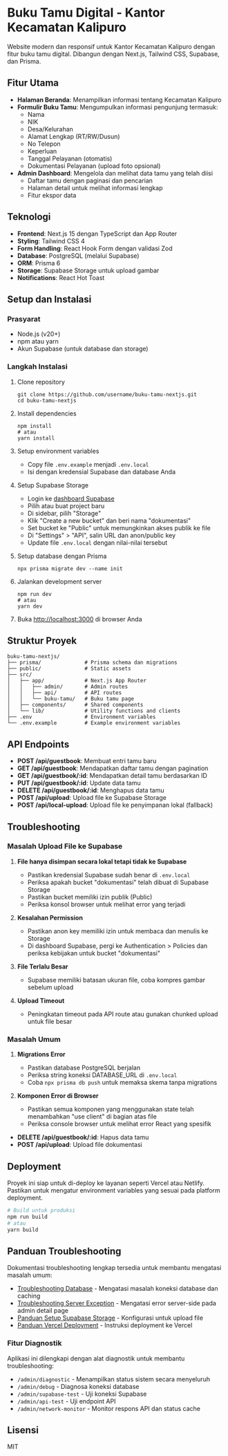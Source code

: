 # Buku Tamu Digital - Kantor Kecamatan Kalipuro

Website modern dan responsif untuk Kantor Kecamatan Kalipuro dengan fitur buku tamu digital. Dibangun dengan Next.js, Tailwind CSS, Supabase, dan Prisma.

## Fitur Utama

- **Halaman Beranda**: Menampilkan informasi tentang Kecamatan Kalipuro
- **Formulir Buku Tamu**: Mengumpulkan informasi pengunjung termasuk:
  - Nama
  - NIK
  - Desa/Kelurahan
  - Alamat Lengkap (RT/RW/Dusun)
  - No Telepon
  - Keperluan
  - Tanggal Pelayanan (otomatis)
  - Dokumentasi Pelayanan (upload foto opsional)
- **Admin Dashboard**: Mengelola dan melihat data tamu yang telah diisi
  - Daftar tamu dengan paginasi dan pencarian
  - Halaman detail untuk melihat informasi lengkap
  - Fitur ekspor data

## Teknologi

- **Frontend**: Next.js 15 dengan TypeScript dan App Router
- **Styling**: Tailwind CSS 4
- **Form Handling**: React Hook Form dengan validasi Zod
- **Database**: PostgreSQL (melalui Supabase)
- **ORM**: Prisma 6
- **Storage**: Supabase Storage untuk upload gambar
- **Notifications**: React Hot Toast

## Setup dan Instalasi

### Prasyarat

- Node.js (v20+)
- npm atau yarn
- Akun Supabase (untuk database dan storage)

### Langkah Instalasi

1. Clone repository

   ```
   git clone https://github.com/username/buku-tamu-nextjs.git
   cd buku-tamu-nextjs
   ```

2. Install dependencies

   ```
   npm install
   # atau
   yarn install
   ```

3. Setup environment variables

   - Copy file `.env.example` menjadi `.env.local`
   - Isi dengan kredensial Supabase dan database Anda

4. Setup Supabase Storage

   - Login ke [dashboard Supabase](https://app.supabase.com/)
   - Pilih atau buat project baru
   - Di sidebar, pilih "Storage"
   - Klik "Create a new bucket" dan beri nama "dokumentasi"
   - Set bucket ke "Public" untuk memungkinkan akses publik ke file
   - Di "Settings" > "API", salin URL dan anon/public key
   - Update file `.env.local` dengan nilai-nilai tersebut

5. Setup database dengan Prisma

   ```
   npx prisma migrate dev --name init
   ```

6. Jalankan development server

   ```
   npm run dev
   # atau
   yarn dev
   ```

7. Buka [http://localhost:3000](http://localhost:3000) di browser Anda

## Struktur Proyek

```
buku-tamu-nextjs/
├── prisma/              # Prisma schema dan migrations
├── public/              # Static assets
├── src/
│   ├── app/             # Next.js App Router
│   │   ├── admin/       # Admin routes
│   │   ├── api/         # API routes
│   │   └── buku-tamu/   # Buku tamu page
│   ├── components/      # Shared components
│   └── lib/             # Utility functions and clients
├── .env                 # Environment variables
└── .env.example         # Example environment variables
```

## API Endpoints

- **POST /api/guestbook**: Membuat entri tamu baru
- **GET /api/guestbook**: Mendapatkan daftar tamu dengan pagination
- **GET /api/guestbook/:id**: Mendapatkan detail tamu berdasarkan ID
- **PUT /api/guestbook/:id**: Update data tamu
- **DELETE /api/guestbook/:id**: Menghapus data tamu
- **POST /api/upload**: Upload file ke Supabase Storage
- **POST /api/local-upload**: Upload file ke penyimpanan lokal (fallback)

## Troubleshooting

### Masalah Upload File ke Supabase

1. **File hanya disimpan secara lokal tetapi tidak ke Supabase**

   - Pastikan kredensial Supabase sudah benar di `.env.local`
   - Periksa apakah bucket "dokumentasi" telah dibuat di Supabase Storage
   - Pastikan bucket memiliki izin publik (Public)
   - Periksa konsol browser untuk melihat error yang terjadi

2. **Kesalahan Permission**

   - Pastikan anon key memiliki izin untuk membaca dan menulis ke Storage
   - Di dashboard Supabase, pergi ke Authentication > Policies dan periksa kebijakan untuk bucket "dokumentasi"

3. **File Terlalu Besar**

   - Supabase memiliki batasan ukuran file, coba kompres gambar sebelum upload

4. **Upload Timeout**
   - Peningkatan timeout pada API route atau gunakan chunked upload untuk file besar

### Masalah Umum

1. **Migrations Error**

   - Pastikan database PostgreSQL berjalan
   - Periksa string koneksi DATABASE_URL di `.env.local`
   - Coba `npx prisma db push` untuk memaksa skema tanpa migrations

2. **Komponen Error di Browser**
   - Pastikan semua komponen yang menggunakan state telah menambahkan "use client" di bagian atas file
   - Periksa console browser untuk melihat error React yang spesifik

- **DELETE /api/guestbook/:id**: Hapus data tamu
- **POST /api/upload**: Upload file dokumentasi

## Deployment

Proyek ini siap untuk di-deploy ke layanan seperti Vercel atau Netlify. Pastikan untuk mengatur environment variables yang sesuai pada platform deployment.

```bash
# Build untuk produksi
npm run build
# atau
yarn build
```

## Panduan Troubleshooting

Dokumentasi troubleshooting lengkap tersedia untuk membantu mengatasi masalah umum:

- [Troubleshooting Database](docs/troubleshooting-database.md) - Mengatasi masalah koneksi database dan caching
- [Troubleshooting Server Exception](docs/troubleshooting-server-exceptions.md) - Mengatasi error server-side pada admin detail page
- [Panduan Setup Supabase Storage](docs/supabase-storage-setup.md) - Konfigurasi untuk upload file
- [Panduan Vercel Deployment](docs/vercel-deployment.md) - Instruksi deployment ke Vercel

### Fitur Diagnostik

Aplikasi ini dilengkapi dengan alat diagnostik untuk membantu troubleshooting:

- `/admin/diagnostic` - Menampilkan status sistem secara menyeluruh
- `/admin/debug` - Diagnosa koneksi database
- `/admin/supabase-test` - Uji koneksi Supabase
- `/admin/api-test` - Uji endpoint API
- `/admin/network-monitor` - Monitor respons API dan status cache

## Lisensi

MIT
